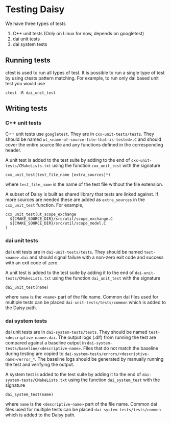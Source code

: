 # Testing Daisy
We have three types of tests

1. C++ unit tests (Only on Linux for now, depends on googletest)
2. dai unit tests
3. dai system tests

## Running tests
ctest is used to run all types of test. It is possible to run a single type of test by using ctests pattern matching. For example, to run only dai based unit test you would use

    ctest -R dai_unit_test
    
## Writing tests

### C++ unit tests
C++ unit tests use `googletest`. They are in `cxx-unit-tests/tests`. They should be named `ut_<name-of-source-file-that-is-tested>.C` and should cover the entire source file and any functions defined in the corresponding header.

A unit test is added to the test suite by adding to the end of `cxx-unit-tests/CMakeLists.txt` using the function `cxx_unit_test` with the signature

    cxx_unit_test(test_file_name [extra_sources]*)
    
where `test_file_name` is the name of the test file without the file extension.

A subset of Daisy is built as shared library that tests are linked against. If more sources are needed these are added as `extra_sources` in the `cxx_unit_test` function. For example,

    cxx_unit_test(ut_scope_exchange 
      ${CMAKE_SOURCE_DIR}/src/util/scope_exchange.C 
      ${CMAKE_SOURCE_DIR}/src/util/scope_model.C
    )

### dai unit tests
dai unit tests are in `dai-unit-tests/tests`. They should be named `test-<name>.dai` and should signal failure with a non-zero exit code and success with an exit code of zero. 

A unit test is added to the test suite by adding it to the end of `dai-unit-tests/CMakeLists.txt` using the function `dai_unit_test` with the signature

    dai_unit_test(name)
    
where `name` is the `<name>` part of the file name. Common dai files used for multiple tests can be placed `dai-unit-tests/tests/common` which is added to the Daisy path.

### dai system tests
dai unit tests are in `dai-system-tests/tests`. They should be named `test-<descriptive-name>.dai`. The output logs (.dlf) from running the test are compared against a baseline output in `dai-system-tests/baseline/<descriptive-name>`. Files that do not match the baseline during testing are copied to `dai-system-tests/errors/<descriptive-name>/error_*`. The baseline logs should be generated by manually running the test and verifying the output.

A system test is added to the test suite by adding it to the end of `dai-system-tests/CMakeLists.txt` using the function `dai_system_test` with the signature

    dai_system_test(name)
    
where `name` is the `<descriptive-name>` part of the file name. Common dai files used for multiple tests can be placed `dai-system-tests/tests/common` which is added to the Daisy path.
